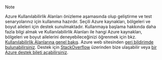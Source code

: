 > [!NOTE]
> Azure Kullanılabilirlik Alanları önizleme aşamasında olup geliştirme ve test senaryolarınız için kullanıma hazırdır. Seçili Azure kaynakları, bölgeleri ve boyut aileleri için destek sunulmaktadır. Kullanmaya başlama hakkında daha fazla bilgi almak ve Kullanılabilirlik Alanları ile hangi Azure kaynakları, bölgeleri ve boyut ailelerini deneyebileceğinizi öğrenmek için bkz. [Kullanılabilirlik Alanlarına genel bakış](../articles/availability-zones/az-overview.md). Azure web sitesinden [geri bildirimde bulunabilirsiniz](https://feedback.azure.com/forums/905206-global-infrastructure/category/319507-availability-zones). Destek için [StackOverflow]( https://stackoverflow.com/questions/tagged/azure-availability-zones) üzerinden bize ulaşabilir veya [bir Azure destek bileti açabilirsiniz](../articles/azure-supportability/how-to-create-azure-support-request.md).
>
